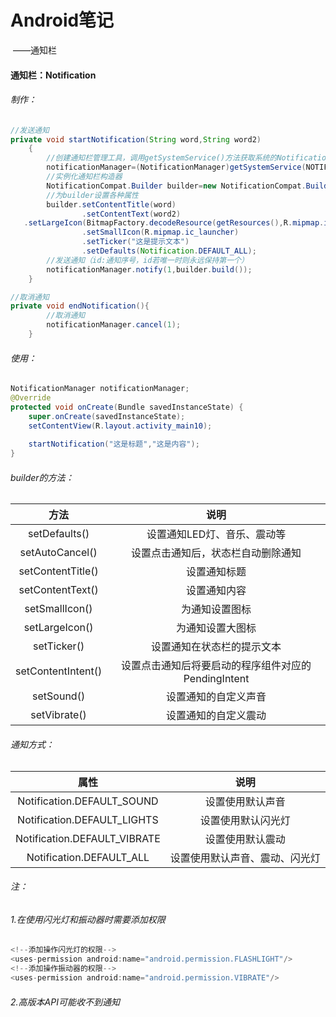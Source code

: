 # Android笔记

​				——通知栏

#### 通知栏：Notification

###### 制作：

```java
//发送通知
private void startNotification(String word,String word2)
    {
        //创建通知栏管理工具，调用getSystemService()方法获取系统的NotificationManager服务
        notificationManager=(NotificationManager)getSystemService(NOTIFICATION_SERVICE);
        //实例化通知栏构造器
        NotificationCompat.Builder builder=new NotificationCompat.Builder(this);
        //为builder设置各种属性
        builder.setContentTitle(word)
                .setContentText(word2)
   .setLargeIcon(BitmapFactory.decodeResource(getResources(),R.mipmap.ic_launcher))
                .setSmallIcon(R.mipmap.ic_launcher)
                .setTicker("这是提示文本")
                .setDefaults(Notification.DEFAULT_ALL);
        //发送通知（id:通知序号，id若唯一时则永远保持第一个）
        notificationManager.notify(1,builder.build());
    }
```

```java
//取消通知
private void endNotification(){
        //取消通知
        notificationManager.cancel(1);
    }
```

###### 使用：

```java
NotificationManager notificationManager;
@Override
protected void onCreate(Bundle savedInstanceState) {
    super.onCreate(savedInstanceState);
    setContentView(R.layout.activity_main10);
    
	startNotification("这是标题","这是内容");
}
```



###### builder的方法：

|        方法        |                        说明                         |
| :----------------: | :-------------------------------------------------: |
|   setDefaults()    |             设置通知LED灯、音乐、震动等             |
|  setAutoCancel()   |         设置点击通知后，状态栏自动删除通知          |
| setContentTitle()  |                    设置通知标题                     |
|  setContentText()  |                    设置通知内容                     |
|   setSmallIcon()   |                   为通知设置图标                    |
|   setLargeIcon()   |                  为通知设置大图标                   |
|    setTicker()     |             设置通知在状态栏的提示文本              |
| setContentIntent() | 设置点击通知后将要启动的程序组件对应的PendingIntent |
|     setSound()     |                设置通知的自定义声音                 |
|    setVibrate()    |                设置通知的自定义震动                 |

###### 通知方式：

|             属性             |              说明              |
| :--------------------------: | :----------------------------: |
|  Notification.DEFAULT_SOUND  |        设置使用默认声音        |
| Notification.DEFAULT_LIGHTS  |       设置使用默认闪光灯       |
| Notification.DEFAULT_VIBRATE |        设置使用默认震动        |
|   Notification.DEFAULT_ALL   | 设置使用默认声音、震动、闪光灯 |

###### 注：

###### 1.在使用闪光灯和振动器时需要添加权限

```java
<!--添加操作闪光灯的权限-->
<uses-permission android:name="android.permission.FLASHLIGHT"/>
<!--添加操作振动器的权限-->
<uses-permission android:name="android.permission.VIBRATE"/>
```

###### 2.高版本API可能收不到通知